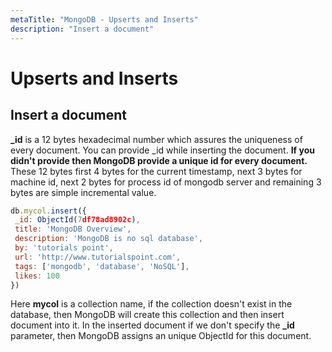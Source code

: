 ```yaml
---
metaTitle: "MongoDB - Upserts and Inserts"
description: "Insert a document"
---
```


# Upserts and Inserts




## Insert a document


**_id** is a 12 bytes hexadecimal number which assures the uniqueness of every document. You can provide _id while inserting the document. **If you didn't provide then MongoDB provide a unique id for every document.** These 12 bytes first 4 bytes for the current timestamp, next 3 bytes for machine id, next 2 bytes for process id of mongodb server and remaining 3 bytes are simple incremental value.

```js
db.mycol.insert({
 _id: ObjectId(7df78ad8902c),
 title: 'MongoDB Overview',
 description: 'MongoDB is no sql database',
 by: 'tutorials point',
 url: 'http://www.tutorialspoint.com',
 tags: ['mongodb', 'database', 'NoSQL'],
 likes: 100
})

```

Here **mycol** is a collection name, if the collection doesn't exist in the database, then MongoDB will create this collection and then insert document into it. In the inserted document if we don't specify the **_id** parameter, then MongoDB assigns an unique ObjectId for this document.

